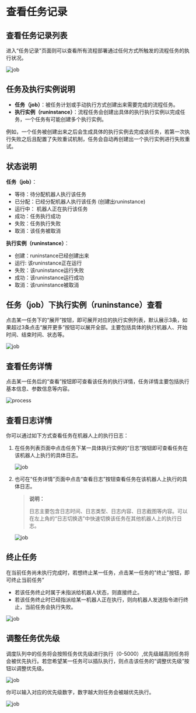 # 查看任务记录

## 查看任务记录列表

进入“任务记录"页面则可以查看所有流程部署通过任何方式所触发的流程任务的执行状况。

![job](https://docimages.blob.core.chinacloudapi.cn/images/Console/job/V3joblist1.png)

## 任务及执行实例说明

- **任务（job）**：被任务计划或手动执行方式创建出来需要完成的流程任务。
- **执行实例（runinstance）**：流程任务会创建出具体的执行执行实例以完成任务，一个任务有可能创建多个执行实例。

例如，一个任务被创建出来之后会生成具体的执行实例去完成该任务，若第一次执行失败之后且配置了失败重试机制，任务会自动再创建出一个执行实例进行失败重试。

## 状态说明

**任务（job）**：

- 等待：待分配机器人执行该任务
- 已分配：已经分配机器人执行该任务 (创建出runinstance)
- 运行中： 机器人正在执行该任务
- 成功：任务执行成功
- 失败：任务执行失败
- 取消：该任务被取消

**执行实例（runinstance）**：

- 创建：runinstance已经创建出来
- 运行: 该runinstance正在运行
- 失败：该runinstance运行失败
- 成功：该runinstance运行成功
- 取消：该runinstance被取消

## 任务（job）下执行实例（runinstance）查看

点击某一任务下的“展开”按钮，即可展开对应的执行实例列表，默认展示3条，如果超过3条点击“展开更多”按钮可以展开全部。主要包括具体的执行机器人、开始时间、结束时间、状态等。

![job](https://docimages.blob.core.chinacloudapi.cn/images/Console/job/V3joblist2.png)

## 查看任务详情

点击某一任务后的“查看”按钮即可查看该任务的执行详情，任务详情主要包括执行基本信息、参数信息等内容。

![process](https://docimages.blob.core.chinacloudapi.cn/images/Console/process/V3workflow17.png)

## 查看日志详情

你可以通过如下方式查看任务在机器人上的执行日志：

1. 在任务列表页面中点击任务下某一具体执行实例的“日志”按钮即可查看任务在该机器人上执行的具体日志。

    ![job](https://docimages.blob.core.chinacloudapi.cn/images/Console/process/V3workflow18.png)

2. 也可在“任务详情”页面中点击“查看日志”按钮查看任务在该机器人上执行的具体日志。

    >**说明：**
    >
    >日志主要包含日志时间、日志类型、日志内容、日志截图等内容。可以在左上角的“日志切换选”中快速切换该任务在其他机器人上的执行日志。

    ![job](https://docimages.blob.core.chinacloudapi.cn/images/Console/process/V3workflow19.png)

## 终止任务

在当前任务尚未执行完成时，若想终止某一任务，点击某一任务的"终止"按钮，即可终止当前任务”

- 若该任务终止时属于未指派给机器人状态，则直接终止。
- 若该任务终止时已经指派给某一机器人正在执行，则向机器人发送指令进行终止，当前任务会执行失败。

![job](https://docimages.blob.core.chinacloudapi.cn/images/Console/job/V3stopjob1.png)

## 调整任务优先级

调度队列中的任务将会按照任务优先级进行执行（0-5000）,优先级越高则任务将会被优先执行。若您希望某一任务可以插队执行，则点击该任务的“调整优先级”按钮以调整优先级。

![job](https://docimages.blob.core.chinacloudapi.cn/images/Console/job/V3editpriority1.png)

你可以输入对应的优先级数字，数字越大则任务会被越优先执行。

![job](https://docimages.blob.core.chinacloudapi.cn/images/Console/job/V3editpriority2.png)
